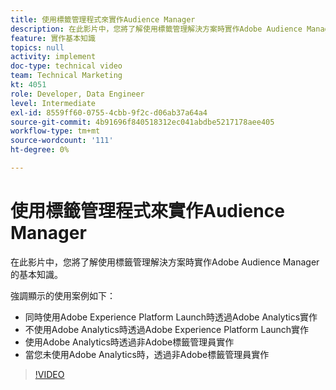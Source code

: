 ```yaml
---
title: 使用標籤管理程式來實作Audience Manager
description: 在此影片中，您將了解使用標籤管理解決方案時實作Adobe Audience Manager的基本知識。
feature: 實作基本知識
topics: null
activity: implement
doc-type: technical video
team: Technical Marketing
kt: 4051
role: Developer, Data Engineer
level: Intermediate
exl-id: 8559ff60-0755-4cbb-9f2c-d06ab37a64a4
source-git-commit: 4b91696f840518312ec041abdbe5217178aee405
workflow-type: tm+mt
source-wordcount: '111'
ht-degree: 0%

---
```


# 使用標籤管理程式來實作Audience Manager

在此影片中，您將了解使用標籤管理解決方案時實作Adobe Audience Manager的基本知識。

強調顯示的使用案例如下：

* 同時使用Adobe Experience Platform Launch時透過Adobe Analytics實作
* 不使用Adobe Analytics時透過Adobe Experience Platform Launch實作
* 使用Adobe Analytics時透過非Adobe標籤管理員實作
* 當您未使用Adobe Analytics時，透過非Adobe標籤管理員實作

>[!VIDEO](https://video.tv.adobe.com/v/29964/?quality=12)
